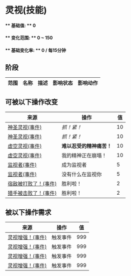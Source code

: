 # 灵视(技能)  
>   
  
#### ** 基础值: ** 0   
#### ** 变化范围: ** 0 ~ 150  
#### ** 基础变化率: ** 0 / 每15分钟  
## 阶段  
范围  |  名称  |  描述  |  影响状态  |  影响动作  
----  |  ----  |  ----  |  ----  |  ----  
## 可被以下操作改变  
来源  |  操作  |  值  
----  |  ----  |  ----  
[神圣灵视(事件)](Event_GodExperience1g.md)  |  <i>抓！紧！</i>  |  10  
[神圣灵视(事件)](Event_HuntedExperience1g.md)  |  <i>抓！紧！</i>  |  10  
[虚空灵视(事件)](Event_SpiritsEverywhere1g.md)  |  <b>难以忍受的精神痛苦！</b>  |  10  
[虚空灵视(事件)](Event_VoidExperience1g.md)  |  我的精神正在崩塌！  |  10  
[监视者(事件)](Event_WatchedExperience1gGod.md)  |  成为监视者  |  5  
[监视者(事件)](Event_WatchedExperience1gVoid.md)  |  没有什么在监视你  |  5  
[宿敌被打败了！(事件)](Event_EnemyFightSuccess.md)  |  胜利啦！  |  2  
[猎手被击败了！(事件)](Event_HunterFightSuccess.md)  |  胜利啦！  |  2  
## 被以下操作需求  
来源  |  操作  |  值  
----  |  ----  |  ----  
[灵视增强！(事件)](Event_SkillInsight1.md)  |  触发事件  |  999  
[灵视增强！(事件)](Event_SkillInsight2.md)  |  触发事件  |  999  
[灵视增强！(事件)](Event_SkillInsight3.md)  |  触发事件  |  999  
[灵视增强！(事件)](Event_SkillInsight4.md)  |  触发事件  |  999  
